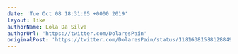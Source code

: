 ```yaml
---
date: 'Tue Oct 08 18:31:05 +0000 2019'
layout: like
authorName: Lola Da Silva
authorUrl: 'https://twitter.com/DolaresPain'
originalPost: 'https://twitter.com/DolaresPain/status/1181638158812884994'
---
```

